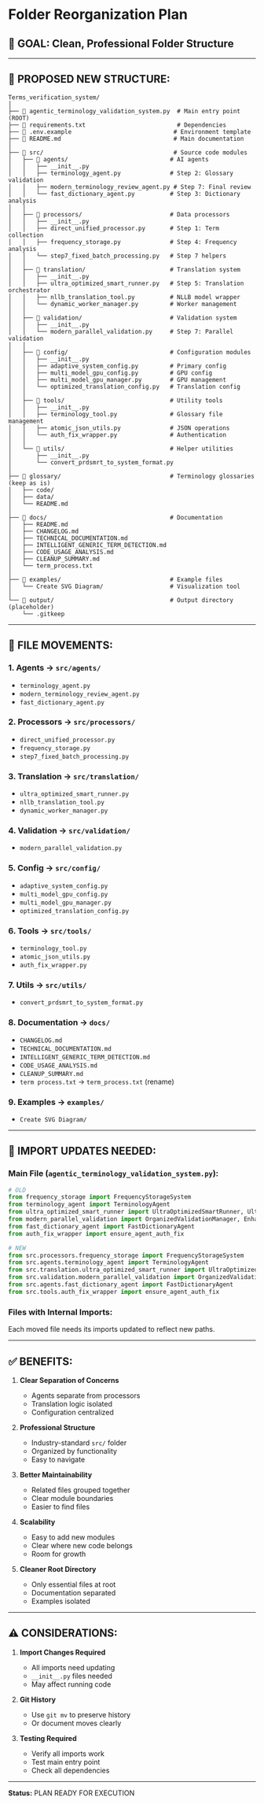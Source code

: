 # Folder Reorganization Plan

## 🎯 **GOAL:** Clean, Professional Folder Structure

---

## 📁 **PROPOSED NEW STRUCTURE:**

```
Terms_verification_system/
│
├── 📄 agentic_terminology_validation_system.py  # Main entry point (ROOT)
├── 📄 requirements.txt                          # Dependencies
├── 📄 .env.example                             # Environment template
├── 📄 README.md                                # Main documentation
│
├── 📂 src/                                     # Source code modules
│   ├── 📂 agents/                             # AI agents
│   │   ├── __init__.py
│   │   ├── terminology_agent.py              # Step 2: Glossary validation
│   │   ├── modern_terminology_review_agent.py # Step 7: Final review
│   │   └── fast_dictionary_agent.py          # Step 3: Dictionary analysis
│   │
│   ├── 📂 processors/                         # Data processors
│   │   ├── __init__.py
│   │   ├── direct_unified_processor.py       # Step 1: Term collection
│   │   ├── frequency_storage.py              # Step 4: Frequency analysis
│   │   └── step7_fixed_batch_processing.py   # Step 7 helpers
│   │
│   ├── 📂 translation/                        # Translation system
│   │   ├── __init__.py
│   │   ├── ultra_optimized_smart_runner.py   # Step 5: Translation orchestrator
│   │   ├── nllb_translation_tool.py          # NLLB model wrapper
│   │   └── dynamic_worker_manager.py         # Worker management
│   │
│   ├── 📂 validation/                         # Validation system
│   │   ├── __init__.py
│   │   └── modern_parallel_validation.py     # Step 7: Parallel validation
│   │
│   ├── 📂 config/                             # Configuration modules
│   │   ├── __init__.py
│   │   ├── adaptive_system_config.py         # Primary config
│   │   ├── multi_model_gpu_config.py         # GPU config
│   │   ├── multi_model_gpu_manager.py        # GPU management
│   │   └── optimized_translation_config.py   # Translation config
│   │
│   ├── 📂 tools/                              # Utility tools
│   │   ├── __init__.py
│   │   ├── terminology_tool.py               # Glossary file management
│   │   ├── atomic_json_utils.py              # JSON operations
│   │   └── auth_fix_wrapper.py               # Authentication
│   │
│   └── 📂 utils/                              # Helper utilities
│       ├── __init__.py
│       └── convert_prdsmrt_to_system_format.py
│
├── 📂 glossary/                               # Terminology glossaries (keep as is)
│   ├── code/
│   ├── data/
│   └── README.md
│
├── 📂 docs/                                   # Documentation
│   ├── README.md
│   ├── CHANGELOG.md
│   ├── TECHNICAL_DOCUMENTATION.md
│   ├── INTELLIGENT_GENERIC_TERM_DETECTION.md
│   ├── CODE_USAGE_ANALYSIS.md
│   ├── CLEANUP_SUMMARY.md
│   └── term_process.txt
│
├── 📂 examples/                               # Example files
│   └── Create SVG Diagram/                   # Visualization tool
│
└── 📂 output/                                 # Output directory (placeholder)
    └── .gitkeep

```

---

## 🔄 **FILE MOVEMENTS:**

### **1. Agents → `src/agents/`**
- `terminology_agent.py`
- `modern_terminology_review_agent.py`
- `fast_dictionary_agent.py`

### **2. Processors → `src/processors/`**
- `direct_unified_processor.py`
- `frequency_storage.py`
- `step7_fixed_batch_processing.py`

### **3. Translation → `src/translation/`**
- `ultra_optimized_smart_runner.py`
- `nllb_translation_tool.py`
- `dynamic_worker_manager.py`

### **4. Validation → `src/validation/`**
- `modern_parallel_validation.py`

### **5. Config → `src/config/`**
- `adaptive_system_config.py`
- `multi_model_gpu_config.py`
- `multi_model_gpu_manager.py`
- `optimized_translation_config.py`

### **6. Tools → `src/tools/`**
- `terminology_tool.py`
- `atomic_json_utils.py`
- `auth_fix_wrapper.py`

### **7. Utils → `src/utils/`**
- `convert_prdsmrt_to_system_format.py`

### **8. Documentation → `docs/`**
- `CHANGELOG.md`
- `TECHNICAL_DOCUMENTATION.md`
- `INTELLIGENT_GENERIC_TERM_DETECTION.md`
- `CODE_USAGE_ANALYSIS.md`
- `CLEANUP_SUMMARY.md`
- `term process.txt` → `term_process.txt` (rename)

### **9. Examples → `examples/`**
- `Create SVG Diagram/`

---

## 📝 **IMPORT UPDATES NEEDED:**

### **Main File (`agentic_terminology_validation_system.py`):**
```python
# OLD
from frequency_storage import FrequencyStorageSystem
from terminology_agent import TerminologyAgent
from ultra_optimized_smart_runner import UltraOptimizedSmartRunner, UltraOptimizedConfig
from modern_parallel_validation import OrganizedValidationManager, EnhancedValidationSystem
from fast_dictionary_agent import FastDictionaryAgent
from auth_fix_wrapper import ensure_agent_auth_fix

# NEW
from src.processors.frequency_storage import FrequencyStorageSystem
from src.agents.terminology_agent import TerminologyAgent
from src.translation.ultra_optimized_smart_runner import UltraOptimizedSmartRunner, UltraOptimizedConfig
from src.validation.modern_parallel_validation import OrganizedValidationManager, EnhancedValidationSystem
from src.agents.fast_dictionary_agent import FastDictionaryAgent
from src.tools.auth_fix_wrapper import ensure_agent_auth_fix
```

### **Files with Internal Imports:**
Each moved file needs its imports updated to reflect new paths.

---

## ✅ **BENEFITS:**

1. **Clear Separation of Concerns**
   - Agents separate from processors
   - Translation logic isolated
   - Configuration centralized

2. **Professional Structure**
   - Industry-standard `src/` folder
   - Organized by functionality
   - Easy to navigate

3. **Better Maintainability**
   - Related files grouped together
   - Clear module boundaries
   - Easier to find files

4. **Scalability**
   - Easy to add new modules
   - Clear where new code belongs
   - Room for growth

5. **Cleaner Root Directory**
   - Only essential files at root
   - Documentation separated
   - Examples isolated

---

## ⚠️ **CONSIDERATIONS:**

1. **Import Changes Required**
   - All imports need updating
   - `__init__.py` files needed
   - May affect running code

2. **Git History**
   - Use `git mv` to preserve history
   - Or document moves clearly

3. **Testing Required**
   - Verify all imports work
   - Test main entry point
   - Check all dependencies

---

**Status:** PLAN READY FOR EXECUTION
